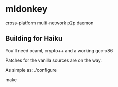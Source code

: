 # mldonkey
cross-platform multi-network p2p daemon

## Building for Haiku
You'll need ocaml, crypto++ and a working gcc-x86

Patches for the vanilla sources are on the way.

As simple as:
./configure

make
